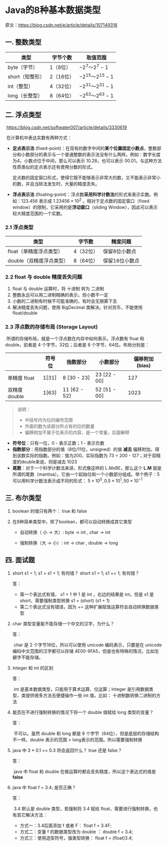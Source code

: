 # Java的8种基本数据类型

原文：https://blog.csdn.net/e/article/details/107149316



## 一. 整数类型

| 类型            | 字节个数  | 取值范围              |
| --------------- | --------- | --------------------- |
| byte（字节）    | 1（8位）  | $-2^7 ～ 2^7-1$       |
| short（短整形） | 2（16位） | $-2^{15} ～ 2^{15}-1$ |
| int（整型）     | 4（32位） | $-2^{31} ～ 2^{31}-1$ |
| long（长整型）  | 8（64位） | $-2^{63} ～ 2^{63}-1$ |

## 二. 浮点类型

​        https://blog.csdn.net/softwater007/article/details/3330619

​        在计算机中表达实数有两种方式：

* **定点表示法** (fixed-point)：在现有的数字中间的**某个位置固定小数点**，整数部分和小数部分的表示与一个普通整数的表示法没有什么两样。例如：数字长度为4，小数点位于中间，那么可以表示 $10.28$，也可以表示 $00.01$。与这种方法性质类似的定点表示还有使用分数的形式。

  定点数的固定窗口形式，使得它既不能够表示非常大的数，又不能表示非常小的数，并且当除法发生时，大量的精度丢失。

* **浮点表示法** (floating-point)：浮点数**采用科学计数法**的形式来表示实数。例如：$123.456$ 表示成 $1.23456 \times 10^2$ 。相对于定点数的固定窗口（fixed window）的限制，它采用的是**浮动窗口**（sliding Window），因此可以表示较大精度范围的一个实数。

### 2.1 浮点类型

| 类型                     | 字节数    | 精度问题       |
| ------------------------ | --------- | -------------- |
| float（单精度浮点类型）  | 4（32位） | 保留8位小数点  |
| double（双精度浮点类型） | 8（64位） | 保留16位小数点 |

### 2.2 float 与 double 精度丢失问题

1. float 与 double 运算时，将 十进制 转为 二进制
2. 整数永远可以用二进制精确的表示，但小数不一定
3. 小数的二进制有时候不可能准确的，有时会无限算下去
4. 解决精度丢失问题，使用 BigDecimal 类解决。针对货币，不能使用float/double

### 2.3 浮点数的存储布局 (Storage Layout)

​        所谓的存储布局，就是一个浮点数在内存中如何表示。浮点数有 float 和 double，前者是 4 个字节，32位；后者是 8 个字节，64位。布局分别是：

|               | 符号位 | 指数部分     | 小数部分     | 偏移附加(bias) |
| ------------- | ------ | ------------ | ------------ | -------------- |
| 单精度 float  | 1[31]  | 8 [30 - 23]  | 23 [22 - 00] | 127            |
| 双精度 double | 1[63]  | 11 [62 - 52] | 52 [51 - 00] | 1023           |

> 说明：
>
> * 中括号内为位的编号范围
> * 外面的数为该部分所占有的位的数量
> * 偏移附加不属于位表示的内容，是一个常量，后面解释

* **符号位**：只有一位，0 - 表示正数；1 - 表示负数
* **指数部分**：用指数部分的值（8位/11位，unsigned）的值 **减去** 偏移附加，得到该数实际的指数。例如：值为200，实际指数为 73 = 200 - 127；对于双精度的double来说，则是减去 1023
* **尾数**：对于一个科学计数法来讲，形式像这样的 L.MxBE，那么这个 **L.M** 就是所谓的尾数（mantisa）。它由一个起始位和一个小数部分组成。举个例子：5 可以用科学计数法表示成不同的形式： $5 \times 10^0, 0.5 \times 10^1, 50 \times 10^{-1}$



## 三.  布尔类型

1. boolean 的值只有两个： true 和 false

2. 在8种简单类型中，除了boolean，都可以自动转换成其它类型

   * 自动转换（ 小 -> 大）: byte -> int , char -> int

   * 强制转换（大 -> 小）: int -> char , double -> long

## 四. 面试题

1. short s1 = 1; s1 = s1 + 1;  有何错？ short s1 = 1; s1 += 1; 有何错？

   答：

   * 第一个表达式有错， s1 + 1 中 1 是 int ，右边的结果是 int，但是 s1 是 short，需要强制类型转换 s1 = (short) (s1 + 1)
   * 第二个表达式没有错误，因为 += 这种扩展赋值运算符会自动转换数据类型

2. char 类型变量能不能存储一个中文的汉字，为什么？

   答：

   ​        char 是 2 个字节16位，所以可以使用 unicode 编码表示，只要是在 unicode 编码中文范围的汉字都可以存储 4E00-9FA5，但是也有特殊的情况，比如生僻字不能存储。

3. Integer 和 int 的区别

   答：

   ​        int 是基本数据类型，只能用于算术运算、位运算；Integer 是引用数据类型，类提供很多方法去便捷操作一些 int 值。比如： 十进制数转换二进制的方法

4. 能否在不进行强制转换的情况下将一个 double 值赋给 long 类型的变量？

   答：

   ​        不可以。虽然 double 和 long 都是 8 个字节（64位），但是底层的存储结构不一样。double 表示的范围 > long表示的范围。所以需要强制转换

5. java 中 3 * 0.1 == 0.3 将会返回什么？ true 还是 false？

   答：

   ​        java 中 float 和 double 在做运算时都会丢失精度，所以这个表达式的值是 **false**

6. java 中 float f = 3.4; 是否正确？

   答：

   ​        3.4 默认是 double 类型，若强制将 3.4 赋给 float，需要进行强制转换，也有其它解决方法：

   * 方式一：3.4后面添加 f 或者 F： float f = 3.4F;
   * 方式二：变量 f 的数据类型改为 double ： double f = 3.4;
   * 方式三：使用造型符号，强类型转换： float f = (float)3.4;